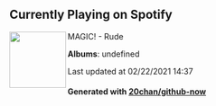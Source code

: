 ## Currently Playing on Spotify

[<img align="left" width="100" src="https://i.scdn.co/image/ab67616d0000b273604f8ac39f15d287e251f193">](https://open.spotify.com/album/0RZ4Ct4vegYBmL9g88TBNi)

MAGIC! - Rude

**Albums**: undefined

Last updated at 02/22/2021 14:37

#### Generated with [20chan/github-now](https://github.com/20chan/github-now)


<!--
**20chan/20chan** is a ✨ _special_ ✨ repository because its `README.md` (this file) appears on your GitHub profile.

Here are some ideas to get you started:

- 🔭 I’m currently working on ...
- 🌱 I’m currently learning ...
- 👯 I’m looking to collaborate on ...
- 🤔 I’m looking for help with ...
- 💬 Ask me about ...
- 📫 How to reach me: ...
- 😄 Pronouns: ...
- ⚡ Fun fact: ...
-->
